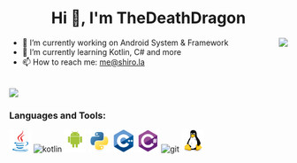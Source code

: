 <p align="center">
  <h1 align="center">Hi 👋, I'm TheDeathDragon</h1>
  <img align="right" src="https://count.getloli.com/get/@:thedeathdragon?theme=rule34">
  
  - 🔭 I’m currently working on Android System & Framework
  - 🌱 I’m currently learning Kotlin, C# and more
  - 📫 How to reach me: me@shiro.la
</p>

<br />

<picture>
  <source media="(prefers-color-scheme: dark)" srcset="https://github-readme-stats.vercel.app/api/top-langs/?username=TheDeathDragon&layout=compact&theme=onedark&role=OWNER,ORGANIZATION_MEMBER&langs_count=10">
  <img align="center" src="https://github-readme-stats.vercel.app/api/top-langs/?username=TheDeathDragon&layout=compact&role=OWNER,ORGANIZATION_MEMBER&langs_count=10">
</picture>

<br />

<h3 align="left">Languages and Tools:</h3>
<p align="left">
  <a href="https://www.java.com" target="_blank" rel="noreferrer" style="text-decoration: none;"> <img src="https://raw.githubusercontent.com/devicons/devicon/master/icons/java/java-original.svg" alt="java" width="40" height="40"/> </a>
  <a href="https://kotlinlang.org" target="_blank" rel="noreferrer" style="text-decoration: none;"> <img src="https://www.vectorlogo.zone/logos/kotlinlang/kotlinlang-icon.svg" alt="kotlin" width="40" height="40"/> </a>
  <a href="https://developer.android.com" target="_blank" rel="noreferrer" style="text-decoration: none;"> <img src="https://raw.githubusercontent.com/devicons/devicon/master/icons/android/android-original-wordmark.svg" alt="android" width="40" height="40"/> </a>
  <a href="https://www.python.org" target="_blank" rel="noreferrer" style="text-decoration: none;"> <img src="https://raw.githubusercontent.com/devicons/devicon/master/icons/python/python-original.svg" alt="python" width="40" height="40"/> </a> 
  <a href="https://www.w3schools.com/cpp/" target="_blank" rel="noreferrer" style="text-decoration: none;"> <img src="https://raw.githubusercontent.com/devicons/devicon/master/icons/cplusplus/cplusplus-original.svg" alt="cplusplus" width="40" height="40"/> </a>
  <a href="https://www.w3schools.com/cs/" target="_blank" rel="noreferrer" style="text-decoration: none;"> <img src="https://raw.githubusercontent.com/devicons/devicon/master/icons/csharp/csharp-original.svg" alt="csharp" width="40" height="40"/> </a>
  <a href="https://git-scm.com/" target="_blank" rel="noreferrer" style="text-decoration: none;"> <img src="https://www.vectorlogo.zone/logos/git-scm/git-scm-icon.svg" alt="git" width="40" height="40"/> </a>
  <a href="https://www.linux.org/" target="_blank" rel="noreferrer" style="text-decoration: none;"> <img src="https://raw.githubusercontent.com/devicons/devicon/master/icons/linux/linux-original.svg" alt="linux" width="40" height="40"/> </a>
</p>

